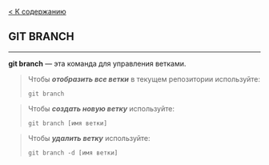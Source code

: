 [< К содержанию](./readme.md)

## GIT BRANCH

---

**git branch** — эта команда для управления ветками.

>Чтобы ***отобразить все ветки*** в текущем репозитории используйте:
>
>`git branch`

>Чтобы ***создать новую ветку*** используйте:
>
>`git branch [имя ветки]`

>Чтобы ***удалить ветку*** используйте:
>
>`git branch -d [имя ветки]`